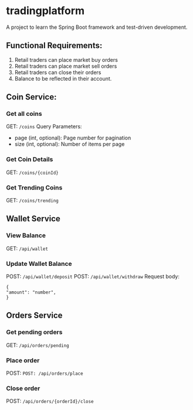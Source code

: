 # tradingplatform
A project to learn the Spring Boot framework and test-driven development.

## Functional Requirements:
1. Retail traders can place market buy orders
2. Retail traders can place market sell orders
3. Retail traders can close their orders
4. Balance to be reflected in their account.

## Coin Service:
### Get all coins
GET: `/coins`
Query Parameters:
- page (int, optional): Page number for pagination
- size (int, optional): Number of items per page

### Get Coin Details
GET: `/coins/{coinId}`

### Get Trending Coins
GET: `/coins/trending`

## Wallet Service
### View Balance
GET: `/api/wallet`

### Update Wallet Balance
POST: `/api/wallet/deposit`
POST: `/api/wallet/withdraw`
Request body:
```
{
"amount": "number",
}
```

## Orders Service
### Get pending orders
GET: `/api/orders/pending`

### Place order
POST: `POST: /api/orders/place`

### Close order
POST: `/api/orders/{orderId}/close`

